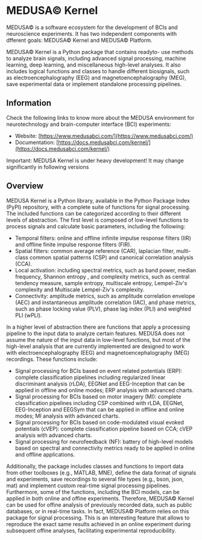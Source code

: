 # MEDUSA© Kernel

MEDUSA© is a software ecosystem for the development of BCIs and neuroscience experiments. It has two independent components with dfferent goals: MEDUSA© Kernel and MEDUSA© Platform. 

MEDUSA© Kernel is a Python package that contains readyto- use methods to analyze brain signals, including advanced signal processing, machine learning, deep learning, and miscellaneous high-level analyses. It also includes logical functions and classes to handle different biosignals, such as electroencephalography (EEG) and magnetoencephalography (MEG), save experimental data or implement standalone processing pipelines.

## Information

Check the following links to know more about the MEDUSA environment for neurotechnology and brain-computer interface (BCI) experiments:

- Website: [https://www.medusabci.com/](https://www.medusabci.com/)
- Documentation: [https://docs.medusabci.com/kernel/](https://docs.medusabci.com/kernel/)

Important: MEDUSA Kernel is under heavy development! It may change significantly in following versions

## Overview
MEDUSA Kernel is a Python library, available in the Python Package Index (PyPI) repository, with a complete suite of functions for signal processing. The included functions can be categorized according to their different levels of abstraction. The first level is composed of low-level functions to process signals and calculate basic parameters, including the following:

- Temporal filters: online and offline infinite impulse response filters (IIR) and offline finite impulse response filters (FIR).
- Spatial filters: common average reference (CAR), laplacian filter, multi-class common spatial patterns (CSP) and canonical correlation analysis (CCA).
- Local activation: including spectral metrics, such as band power, median frequency, Shannon entropy , and complexity metrics, such as central tendency measure, sample entropy, multiscale entropy, Lempel-Ziv's complexity and Multiscale Lempel-Ziv's complexity.
- Connectivity: amplitude metrics, such as amplitude correlation envelope (AEC) and instantaneous amplitude correlation (IAC), and phase metrics, such as phase locking value (PLV), phase lag index (PLI) and weighted PLI (wPLI).

In a higher level of abstraction there are functions that apply a processing pipeline to the input data to analyze certain features. MEDUSA does not assume the nature of the input data in low-level functions, but most of the high-level analysis that are currently implemented are designed to work with electroencephalography (EEG) and magnetoencephalography (MEG) recordings. These functions include:

- Signal processing for BCIs based on event related potentials (ERP): complete classification pipelines including regularized linear discriminant analysis (rLDA), EEGNet and EEG-Inception that can be applied in offline and online modes; ERP analysis with advanced charts.  
- Signal processing for BCIs based on motor imagery (MI): complete classification pipelines including CSP combined with rLDA, EEGNet, EEG-Inception and EEGSym that can be applied in offline and online modes; MI analysis with advanced charts.  
- Signal processing for BCIs based on code-modulated visual evoked potentials (cVEP): complete classification pipeline based on CCA; cVEP analysis with advanced charts. 
- Signal processing for neurofeedback (NF): battery of high-level models based on spectral and connectivity metrics ready to be applied in online and offline applications.

Additionally, the package includes classes and functions to import data from other toolboxes (e.g., MATLAB, MNE), define the data format of signals and experiments, save recordings to several file types (e.g., bson, json, mat) and implement custom real-time signal processing pipelines. Furthermore, some of the functions, including the BCI models, can be applied in both online and offine experiments. Therefore, MEDUSA©  Kernel can be used for offine analysis of previously recorded data, such as public databases, or in real-time tasks. In fact, MEDUSA© Platform relies on this package for signal processing. This is an interesting feature that allows to reproduce the exact same results achieved in an online experiment during subsequent offine analyses, facilitating experimental reproducibility.
